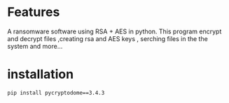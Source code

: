 # Features
 A ransomware software using RSA + AES in python.
This program encrypt and decrypt files ,creating rsa and AES keys , serching files in the the system and more...

# installation
`pip install pycryptodome==3.4.3`


